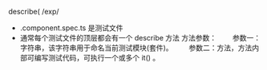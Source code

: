describe(/exp/-  .component.spec.ts 是测试文件- 通常每个测试文件的顶层都会有一个 describe 方法方法参数：　　参数一：字符串，该字符串用于命名当前测试模块(套件)。　　参数二：方法，方法内部可编写测试代码，可执行一个或多个 it() 。